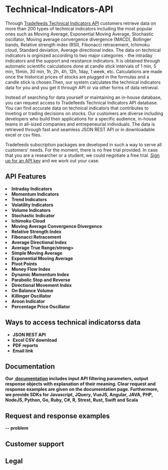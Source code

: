 # Technical-Indicators-API
Through <a href="https://tradefeeds.com/technical-indicators-data-api/" rel="nofollow"> Tradefeeds Technical Indicators API</a> customers retrieve data on more than 200 types of technical indicators including the most popular ones such as Moving Average, Exponential Moving Average, Stochastic oscillator, Moving average convergence divergence (MACD), Bollinger bands, Relative strength index (RSI), Fibonacci retracement, Ichimoku cloud, Standard deviation, Average directional index. The data on technical indicators is orginized according to two major categories - the intraday indicators and the support and resistance indicators. It is obtained through automatic scientific calculations done at candle stick intervals of 1 min, 5 min, 15min, 30 min, 1h, 2h, 4h, 12h, 1day, 1 week, etc. Calculations are made once the historical prices of stocks are plugged in the formulas and a candle stick is chosen.Then, our system calculates the technical indicators data for you and you get it through API or via other forms of data retrieval.

Instead of searching for data yourself or maintaining an in-house database, you can request access to Tradefeeds Technical Indicators API database. You can find accurate data on technical indicators that contributes to inveting or trading decisions on stocks. Our customers are diverse including developers who build their applications for a specific audience, in-house teams in all-sized companies and entrepeneurial individuals. The data is retrieved through fast and seamless JSON REST API or in downloadable excel or csv files. 

Tradefeeds subscription packages are developed in such a way to serve all customers' needs. For the moment, there is no free trial provided. In case that you are a researcher or a student, we could negotiate a free trial. <a href="https://tradefeeds.com/pricing-subscription-plans/" rel="nofollow">Sign up for an API key</a> and we work out your case.

<h2><a id="user-content-api-features" class="anchor" href="https://github.com/Tradefeeds-Financial-data-API/Company-TechnicalIndicators-API#api-features" aria-hidden="true"></a>API Features</h2>

<li><strong>Intraday Indicators</strong></li>
<li><strong>Momentum Indicators</strong></li>
<li><strong>Trend Indicators</strong></li>
<li><strong>Volatility Indicators</strong></li>
<li><strong>Volume Indicators</strong></li>
<li><strong>Stochastic Indicator</strong></li>
<li><strong>Ichimoku Cloud</strong></li>
<li><strong>Moving Average Convergence Divergence</strong></li>
<li><strong>Relative Strength Index</strong></li>
<li><strong>Fibonacci Retracement</strong></li>
<li><strong>Average Directional Index</strong></li>
<li><strong>Average True Range/strong></li>
<li><strong>Simple Moving Average</strong></li>
<li><strong>Exponential Moving Average</strong></li>
<li><strong>Pivot Points</strong></li>
<li><strong>Money Flow Index</strong></li>
<li><strong>Dynamic Momentum Index</strong></li>
<li><strong>Parabolic Stop and Reverse</strong></li>
<li><strong>Directional Movement Index</strong></li>
<li><strong>On Balance Volume</strong></li>
<li><strong>Killinger Oscillator</strong></li>
<li><strong>Aroon Indicator</strong></li>
<li><strong>Percentage Price Oscillator</strong></li>

<h2><a id="user-content-ways-to-access-company-data" class="anchor" href="https://github.com/Tradefeeds-Financial-data-API/Company-information-API#ways-to-access-technical-indicators--data" aria-hidden="true"></a>Ways to access technical indicatorss data</h2>
<ul>
 	<li><strong>JSON REST API</strong></li>
 	<li><strong>Excel CSV download</strong></li>
 	<li><strong>PDF reports</strong></li>
 	<li><strong>Email link</strong></li>
</ul>

<h2>Documentation</h2>

Our <a href="https://tradefeeds.com/api-documentation/" rel="nofollow"> documentation</a> includes input API filtering parameters, output response objects with explanation of their meaning. Clear request and response examples are given on the documentation page. Furthermore, we provide SDKs for Javascript, JQuery, VueJS, Angular, JAVA, PHP, NodeJS, Python, Go, Ruby, C#, R, Strest, Rust, Swift and Scala

<h2>Request and response examples</h2>

-- problem 

<h2>Customer support</h2>

<h2>Legal</h2>
